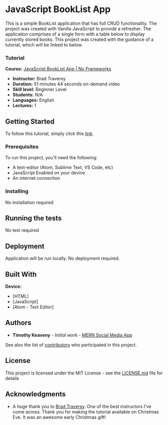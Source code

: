 [_metadata_:title]:- "JavaScript BookList App"
[_metadata_:author]:- "Mr. Robot"
[_metadata_:date]:- "December 24, 2018"

# JavaScript BookList App

This is a simple BookList application that has full CRUD functionality. The project was created with Vanilla JavaScript to provide a refresher. The applicaiton comprises of a single form with a table below to display currently stored books. This project was created with the guidance of a tutorial, which will be linked to below.

### Tutorial

**Course:** [JavaScript BookList App | No Frameworks](https://www.youtube.com/watch?v=JaMCxVWtW58)
* **Instructor:** Brad Traversy
* **Duration:** 51 minutes 44 seconds on-demand video
* **Skill level:** Beginner Level
* **Students:** N/A
* **Languages:** English
* **Lectures:** 1

## Getting Started

To follow this tutorial, simply click this [link](https://www.youtube.com/watch?v=JaMCxVWtW58).

### Prerequisites

To run this project, you'll need the following:
* A text-editor (Atom, Sublime Text, VS Code, etc)
* JavaScript Enabled on your device
* An internet connection

### Installing

No installation required

## Running the tests

No test required

## Deployment

Application will be run locally. No deployment required.

## Built With

**Device:**
* [HTML]
* [JavaScript]
* [Atom - Text Editor]

## Authors

* **Timothy Keaveny** - *Initial work* - [MERN Social Media App](https://github.com/harlemtraveler/MERN-Social-Network)

See also the list of [contributors](https://github.com/harlemtraveler/MERN-Social-Network/contributors) who participated in this project.

## License

This project is licensed under the MIT License - see the [LICENSE.md](LICENSE.md) file for details

## Acknowledgments

* A huge thank you to [Brad Traversy](http://www.traversymedia.com/). One of the best instructors I've come across. Thank you for making the tutorial available on Christmas Eve. It was an awesome early Christmas gift!
